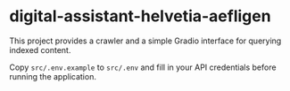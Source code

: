 # digital-assistant-helvetia-aefligen

This project provides a crawler and a simple Gradio interface for querying indexed content.

Copy `src/.env.example` to `src/.env` and fill in your API credentials before running the application.
